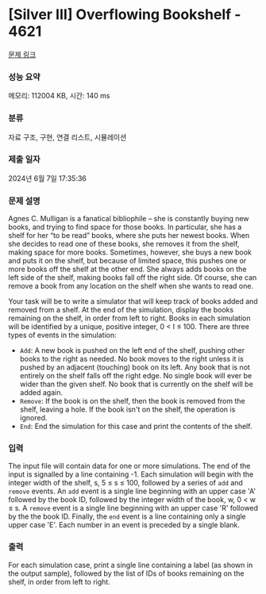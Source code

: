 # [Silver III] Overflowing Bookshelf - 4621 

[문제 링크](https://www.acmicpc.net/problem/4621) 

### 성능 요약

메모리: 112004 KB, 시간: 140 ms

### 분류

자료 구조, 구현, 연결 리스트, 시뮬레이션

### 제출 일자

2024년 6월 7일 17:35:36

### 문제 설명

<p>Agnes C. Mulligan is a fanatical bibliophile – she is constantly buying new books, and trying to find space for those books. In particular, she has a shelf for her “to be read” books, where she puts her newest books. When she decides to read one of these books, she removes it from the shelf, making space for more books. Sometimes, however, she buys a new book and puts it on the shelf, but because of limited space, this pushes one or more books off the shelf at the other end. She always adds books on the left side of the shelf, making books fall off the right side. Of course, she can remove a book from any location on the shelf when she wants to read one. </p>

<p>Your task will be to write a simulator that will keep track of books added and removed from a shelf. At the end of the simulation, display the books remaining on the shelf, in order from left to right. Books in each simulation will be identified by a unique, positive integer, 0 < I ≤ 100. There are three types of events in the simulation:</p>

<ul>
	<li><code>Add</code>: A new book is pushed on the left end of the shelf, pushing other books to the right as needed. No book moves to the right unless it is pushed by an adjacent (touching) book on its left. Any book that is not entirely on the shelf falls off the right edge. No single book will ever be wider than the given shelf. No book that is currently on the shelf will be added again.</li>
	<li><code>Remove</code>: If the book is on the shelf, then the book is removed from the shelf, leaving a hole. If the book isn't on the shelf, the operation is ignored.</li>
	<li><code>End</code>: End the simulation for this case and print the contents of the shelf.</li>
</ul>

### 입력 

 <p>The input file will contain data for one or more simulations. The end of the input is signalled by a line containing -1. Each simulation will begin with the integer width of the shelf, s, 5 ≤ s ≤ 100, followed by a series of <code>add</code> and <code>remove</code> events. An <code>add</code> event is a single line beginning with an upper case 'A' followed by the book ID, followed by the integer width of the book, w, 0 < w ≤ s. A <code>remove</code> event is a single line beginning with an upper case 'R' followed by the the book ID. Finally, the <code>end</code> event is a line containing only a single upper case 'E'. Each number in an event is preceded by a single blank.</p>

### 출력 

 <p>For each simulation case, print a single line containing a label (as shown in the output sample), followed by the list of IDs of books remaining on the shelf, in order from left to right.</p>

